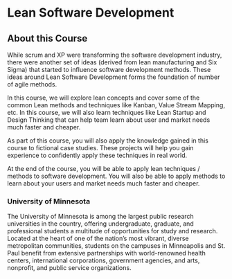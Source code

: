 # Lean Software Development
## About this Course
While scrum and XP were transforming the software development industry, there were another set of ideas (derived from lean manufacturing and Six Sigma) that started to influence software development methods.  These ideas around Lean Software Development forms the foundation of number of agile methods. 

In this course, we will explore lean concepts and cover some of the common Lean methods and techniques like Kanban, Value Stream Mapping, etc. In this course, we will also learn techniques like Lean Startup and Design Thinking that can help team learn about user and market needs much faster and cheaper. 

As part of this course, you will also apply the knowledge gained  in this course to fictional case studies.  These projects will help you gain experience to confidently apply these techniques in real world.

At the end of the course,  you will be able to apply lean techniques / methods to software development.  You will also be able to apply methods to learn about your users and market needs much faster and cheaper.

### University of Minnesota
The University of Minnesota is among the largest public research universities in the country, offering undergraduate, graduate, and professional students a multitude of opportunities for study and research. Located at the heart of one of the nation’s most vibrant, diverse metropolitan communities, students on the campuses in Minneapolis and St. Paul benefit from extensive partnerships with world-renowned health centers, international corporations, government agencies, and arts, nonprofit, and public service organizations.
